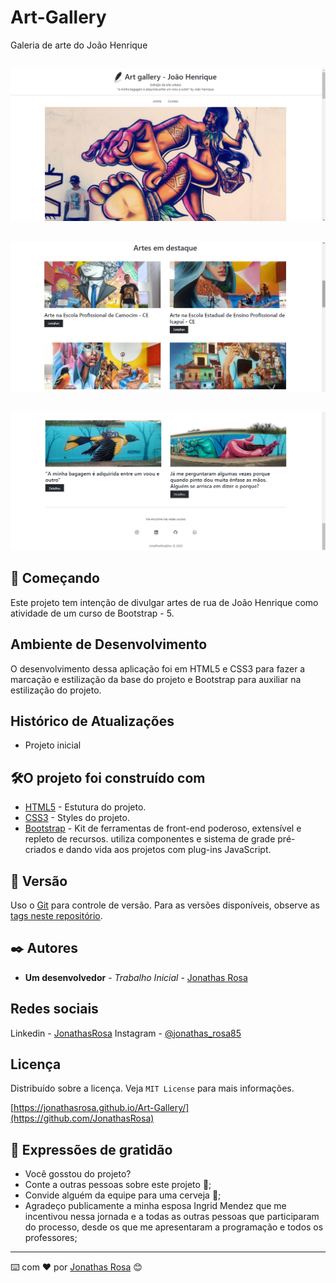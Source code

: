 # Art-Gallery
 Galeria de arte do João Henrique

##
![](img/tela-1.png)
##
![](img/tela-2.png)
##
![](img/tela-3.png)

## 🚀 Começando

Este projeto tem intenção de divulgar artes de rua de João Henrique como atividade de um curso de Bootstrap - 5.

## Ambiente de Desenvolvimento

O desenvolvimento dessa aplicação foi em 
HTML5 e CSS3 para fazer a marcação e 
estilização da base do projeto e 
Bootstrap para auxiliar na estilização do projeto.

## Histórico de Atualizações

* Projeto inicial

## 🛠️O projeto foi construído com

* [HTML5](https://www.w3c.br/Cursos/CursoHTML5) - Estutura do projeto.
* [CSS3](https://www.w3c.br/Cursos/CursoCSS3/) - Styles do projeto.
* [Bootstrap](https://getbootstrap.com/) - Kit de ferramentas de front-end poderoso, extensível e repleto de recursos. utiliza componentes e sistema de grade pré-criados e dando vida aos projetos com plug-ins JavaScript.

## 📌 Versão

Uso o [Git](https://git-scm.com/) para controle de versão. Para as versões disponíveis, observe as [tags neste repositório](https://github.com/JonathasRosa/Art-Gallery).

## ✒️ Autores

* **Um desenvolvedor** - *Trabalho Inicial* - [Jonathas Rosa](https://github.com/JonathasRosa)
## Redes sociais

Linkedin - [JonathasRosa](https://www.linkedin.com/in/jonathasrosa85/)
Instagram - [@jonathas_rosa85](https://www.instagram.com/jonathas_rosa85/)

## Licença

Distribuído sobre a licença. Veja `MIT License` para mais informações.

[https://jonathasrosa.github.io/Art-Gallery/](https://github.com/JonathasRosa)

## 🎁 Expressões de gratidão

* Você gosstou do projeto? 
* Conte a outras pessoas sobre este projeto 📢;
* Convide alguém da equipe para uma cerveja 🍺;
* Agradeço publicamente a minha esposa Ingrid Mendez que me incentivou nessa jornada e a todas as outras pessoas que participaram do processo, desde os que me apresentaram a programação e todos os professores;
---
⌨️ com ❤️ por [Jonathas Rosa](https://github.com/JonathasRosa) 😊